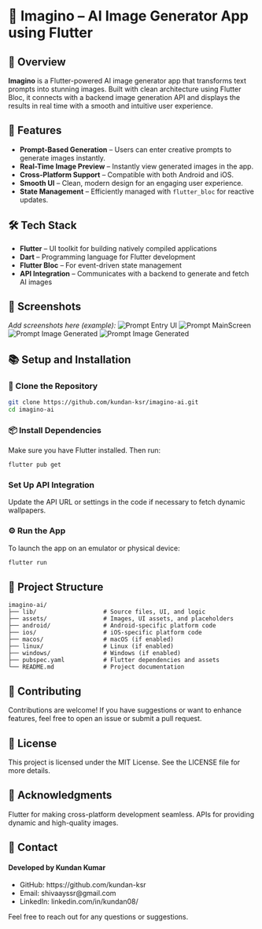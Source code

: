 # 🎨 Imagino – AI Image Generator App using Flutter

## 🚀 Overview
**Imagino** is a Flutter-powered AI image generator app that transforms text prompts into stunning images. Built with clean architecture using Flutter Bloc, it connects with a backend image generation API and displays the results in real time with a smooth and intuitive user experience.

## 🌟 Features
- **Prompt-Based Generation** – Users can enter creative prompts to generate images instantly.
- **Real-Time Image Preview** – Instantly view generated images in the app.
- **Cross-Platform Support** – Compatible with both Android and iOS.
- **Smooth UI** – Clean, modern design for an engaging user experience.
- **State Management** – Efficiently managed with `flutter_bloc` for reactive updates.

## 🛠️ Tech Stack
- **Flutter** – UI toolkit for building natively compiled applications
- **Dart** – Programming language for Flutter development
- **Flutter Bloc** – For event-driven state management
- **API Integration** – Communicates with a backend to generate and fetch AI images

## 📸 Screenshots
_Add screenshots here (example):_
![Prompt Entry UI](assets/icon1.png)
![Prompt MainScreen](assets/mainscreen.png)
![Prompt Image Generated](assets/prompt1.png)
![Prompt Image Generated](assets/prompt2.png)

## 📚 Setup and Installation

### 🔄 Clone the Repository
```bash
git clone https://github.com/kundan-ksr/imagino-ai.git
cd imagino-ai
```
### 📦 Install Dependencies
Make sure you have Flutter installed. Then run:

   ```bash
   flutter pub get
   ```

### Set Up API Integration
   Update the API URL or settings in the code if necessary to fetch dynamic wallpapers.

### ⚙️ Run the App
To launch the app on an emulator or physical device:

   ```bash
   flutter run
   ```
## 📁 Project Structure

```
imagino-ai/
├── lib/                   # Source files, UI, and logic
├── assets/                # Images, UI assets, and placeholders
├── android/               # Android-specific platform code
├── ios/                   # iOS-specific platform code
├── macos/                 # macOS (if enabled)
├── linux/                 # Linux (if enabled)
├── windows/               # Windows (if enabled)
├── pubspec.yaml           # Flutter dependencies and assets
└── README.md              # Project documentation
```
## 🤝 Contributing
Contributions are welcome! If you have suggestions or want to enhance features, feel free to open an issue or submit a pull request.

## 🔐 License
This project is licensed under the MIT License. See the LICENSE file for more details.

## 🙌 Acknowledgments
Flutter for making cross-platform development seamless.
APIs for providing dynamic and high-quality images.

## 📧 Contact
#### Developed by Kundan Kumar
<ul>
<li>GitHub: https://github.com/kundan-ksr</li>
<li>Email: shivaayssr@gmail.com</li>
<li>LinkedIn: linkedin.com/in/kundan08/</li>
</ul>

Feel free to reach out for any questions or suggestions.